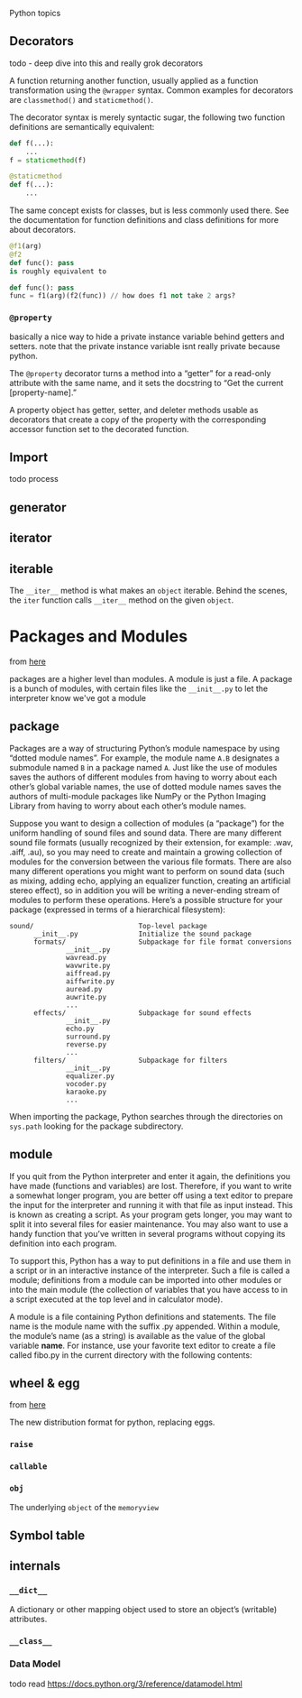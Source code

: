 Python topics

## Decorators
todo - deep dive into this and really grok decorators

A function returning another function, usually applied as a function transformation using the `@wrapper` syntax. Common examples for decorators are `classmethod()` and `staticmethod()`.

The decorator syntax is merely syntactic sugar, the following two function definitions are semantically equivalent:

```python
def f(...):
    ...
f = staticmethod(f)
```

```python
@staticmethod
def f(...):
    ...
```

The same concept exists for classes, but is less commonly used there. See the documentation for function definitions and class definitions for more about decorators.


```python
@f1(arg)
@f2
def func(): pass
is roughly equivalent to

def func(): pass
func = f1(arg)(f2(func)) // how does f1 not take 2 args?
```

### `@property`
basically a nice way to hide a private instance variable behind getters and
setters. note that the private instance variable isnt really private because
python.

The `@property` decorator turns a method into a “getter” for a
read-only attribute with the same name, and it sets the docstring to
“Get the current [property-name].”

A property object has getter, setter, and deleter methods usable as decorators
that create a copy of the property with the corresponding accessor function set
to the decorated function.

## Import
todo process

## generator

## iterator

## iterable
The `__iter__` method is what makes an `object` iterable. Behind the scenes, the
`iter` function calls `__iter__` method on the given `object`.

# Packages and Modules
from [here](https://docs.python.org/3.6/tutorial/modules.html#tut-packages)

packages are a higher level than modules. A module is just a file. A package is
a bunch of modules, with certain files like the `__init__.py` to let the
interpreter know we've got a module

## package

Packages are a way of structuring Python’s module namespace by using “dotted
module names”. For example, the module name `A.B` designates a submodule named `B`
in a package named `A`. Just like the use of modules saves the authors of
different modules from having to worry about each other’s global variable names,
the use of dotted module names saves the authors of multi-module packages like
NumPy or the Python Imaging Library from having to worry about each other’s
module names.

Suppose you want to design a collection of modules (a “package”) for the uniform
handling of sound files and sound data. There are many different sound file
formats (usually recognized by their extension, for example: .wav, .aiff, .au),
so you may need to create and maintain a growing collection of modules for the
conversion between the various file formats. There are also many different
operations you might want to perform on sound data (such as mixing, adding echo,
applying an equalizer function, creating an artificial stereo effect), so in
addition you will be writing a never-ending stream of modules to perform these
operations. Here’s a possible structure for your package (expressed in terms of
a hierarchical filesystem):

```shell
sound/                          Top-level package
      __init__.py               Initialize the sound package
      formats/                  Subpackage for file format conversions
              __init__.py
              wavread.py
              wavwrite.py
              aiffread.py
              aiffwrite.py
              auread.py
              auwrite.py
              ...
      effects/                  Subpackage for sound effects
              __init__.py
              echo.py
              surround.py
              reverse.py
              ...
      filters/                  Subpackage for filters
              __init__.py
              equalizer.py
              vocoder.py
              karaoke.py
              ...
```

When importing the package, Python searches through the directories on `sys.path`
looking for the package subdirectory.

## module

If you quit from the Python interpreter and enter it again, the definitions you
have made (functions and variables) are lost. Therefore, if you want to write a
somewhat longer program, you are better off using a text editor to prepare the
input for the interpreter and running it with that file as input instead. This
is known as creating a script. As your program gets longer, you may want to
split it into several files for easier maintenance. You may also want to use a
handy function that you’ve written in several programs without copying its
definition into each program.

To support this, Python has a way to put definitions in a file and use them in a
script or in an interactive instance of the interpreter. Such a file is called a
module; definitions from a module can be imported into other modules or into the
main module (the collection of variables that you have access to in a script
executed at the top level and in calculator mode).

A module is a file containing Python definitions and statements. The file name
is the module name with the suffix .py appended. Within a module, the module’s
name (as a string) is available as the value of the global variable __name__.
For instance, use your favorite text editor to create a file called fibo.py in
the current directory with the following contents:

## wheel & egg
from [here](https://pypi.python.org/pypi/wheel)

The new distribution format for python, replacing eggs.

### `raise`

### `callable`

### `obj`
The underlying `object` of the `memoryview`

## Symbol table

## internals

### `__dict__`

A dictionary or other mapping object used to store an object’s (writable)
attributes.

### `__class__`


### Data Model
todo read https://docs.python.org/3/reference/datamodel.html
